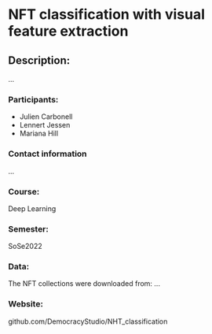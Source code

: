 # NFT classification with visual feature extraction

## Description:
...

### Participants:
- Julien Carbonell
- Lennert Jessen
- Mariana Hill

### Contact information
...

### Course:
Deep Learning

### Semester:
SoSe2022

### Data:
The NFT collections were downloaded from:
...

### Website:
github.com/DemocracyStudio/NHT_classification
